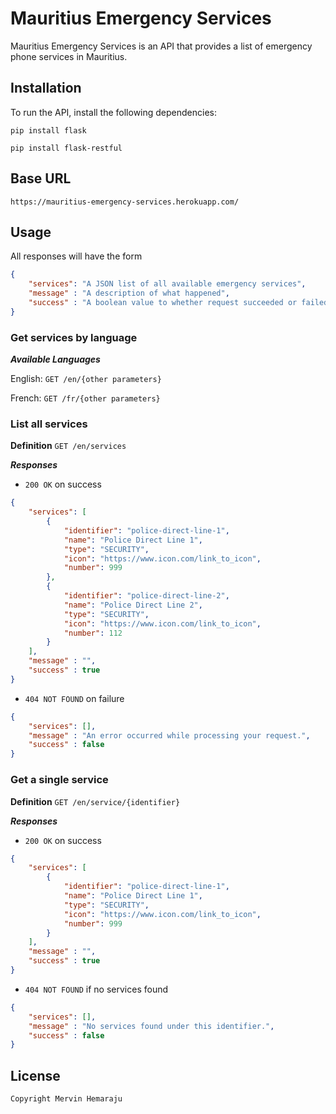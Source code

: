# Mauritius Emergency Services

Mauritius Emergency Services is an API that provides a list of emergency phone services in Mauritius.

## Installation

To run the API, install the following dependencies:

`pip install flask`

`pip install flask-restful`

## Base URL

`https://mauritius-emergency-services.herokuapp.com/`

## Usage

All responses will have the form

```json
{
    "services": "A JSON list of all available emergency services",
    "message" : "A description of what happened",
    "success" : "A boolean value to whether request succeeded or failed"
}
```

### Get services by language

***Available Languages***

English: `GET /en/{other parameters}`

French: `GET /fr/{other parameters}`


### List all services

**Definition**
`GET /en/services`

***Responses***

- `200 OK` on success

```json
{
    "services": [
        {
            "identifier": "police-direct-line-1",
            "name": "Police Direct Line 1",
            "type": "SECURITY",
            "icon": "https://www.icon.com/link_to_icon",
            "number": 999
        },
        {
            "identifier": "police-direct-line-2",
            "name": "Police Direct Line 2",
            "type": "SECURITY",
            "icon": "https://www.icon.com/link_to_icon",
            "number": 112
        }
    ],
    "message" : "",
    "success" : true
}
```

- `404 NOT FOUND` on failure
  
```json
{
    "services": [],
    "message" : "An error occurred while processing your request.",
    "success" : false
}
```

### Get a single service

**Definition**
`GET /en/service/{identifier}`

***Responses***

- `200 OK` on success

```json
{
    "services": [
        {
            "identifier": "police-direct-line-1",
            "name": "Police Direct Line 1",
            "type": "SECURITY",
            "icon": "https://www.icon.com/link_to_icon",
            "number": 999
        }
    ],
    "message" : "",
    "success" : true
}
```

- `404 NOT FOUND` if no services found
  
```json
{
    "services": [],
    "message" : "No services found under this identifier.",
    "success" : false
}
```

## License

```
Copyright Mervin Hemaraju

```